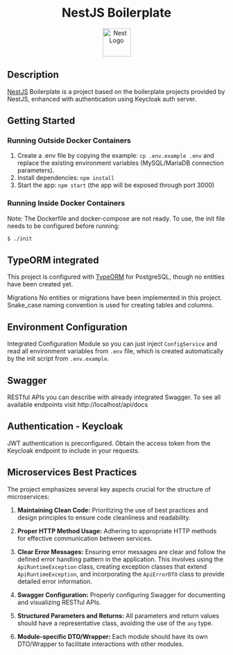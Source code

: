 <h1 align="center">NestJS Boilerplate</h1>

<p align="center">
  <a href="http://nestjs.com/" target="blank">
    <img src="https://nestjs.com/img/logo_text.svg" width="65" alt="Nest Logo" />
  </a>
</p>

## Description

[NestJS](https://github.com/nestjs/nest) Boilerplate is a project based on the boilerplate projects provided by NestJS, enhanced with authentication using Keycloak auth server.

## Getting Started

### Running Outside Docker Containers

1. Create a .env file by copying the example: `cp .env.example .env` and replace the existing environment variables (MySQL/MariaDB connection parameters).
2. Install dependencies: `npm install`
3. Start the app: `npm start` (the app will be exposed through port 3000)

### Running Inside Docker Containers

Note: The Dockerfile and docker-compose are not ready. To use, the init file needs to be configured before running:

```bash
$ ./init
```

## TypeORM integrated

This project is configured with [TypeORM](http://typeorm.io/) for PostgreSQL, though no entities have been created yet.

Migrations
No entities or migrations have been implemented in this project.
Snake_case naming convention is used for creating tables and columns.

## Environment Configuration

Integrated Configuration Module so you can just inject `ConfigService`
and read all environment variables from `.env` file, which is created automatically by the init script from `.env.example`.

## Swagger

RESTful APIs you can describe with already integrated Swagger.
To see all available endpoints visit http://localhost/api/docs

## Authentication - Keycloak

JWT authentication is preconfigured. Obtain the access token from the Keycloak endpoint to include in your requests.

## Microservices Best Practices

The project emphasizes several key aspects crucial for the structure of microservices:

1. **Maintaining Clean Code:** Prioritizing the use of best practices and design principles to ensure code cleanliness and readability.

2. **Proper HTTP Method Usage:** Adhering to appropriate HTTP methods for effective communication between services.

3. **Clear Error Messages:** Ensuring error messages are clear and follow the defined error handling pattern in the application. This involves using the `ApiRuntimeException` class, creating exception classes that extend `ApiRuntimeException`, and incorporating the `ApiErrorDTO` class to provide detailed error information.

4. **Swagger Configuration:** Properly configuring Swagger for documenting and visualizing RESTful APIs.

5. **Structured Parameters and Returns:** All parameters and return values should have a representative class, avoiding the use of the `any` type.

6. **Module-specific DTO/Wrapper:** Each module should have its own DTO/Wrapper to facilitate interactions with other modules.